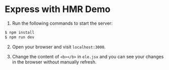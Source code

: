 # Express with HMR Demo

1. Run the following commands to start the server:

```bash
$ npm install
$ npm run dev
```

2. Open your browser and visit `localhost:3000`.

3. Change the content of `<b></b>` in `ele.jsx` and you can see your changes in the browser without manually refresh.
